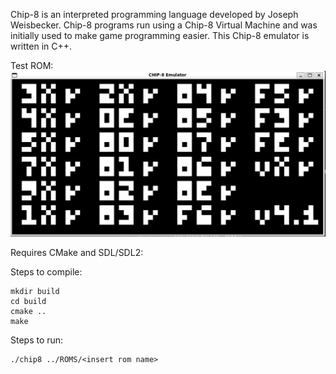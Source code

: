 Chip-8 is an interpreted programming language developed by Joseph Weisbecker. 
Chip-8 programs run using a Chip-8 Virtual Machine and was initially used to make game programming easier.
This Chip-8 emulator is written in C++.

Test ROM:
![test rom](https://github.com/AnshSachinkumarArora/chip-8/blob/main/Images/Chip-8%20test%20photo.PNG)

Requires CMake and SDL/SDL2:

Steps to compile:
```
mkdir build
cd build
cmake ..
make
```

Steps to run:
```
./chip8 ../ROMS/<insert rom name>
```
